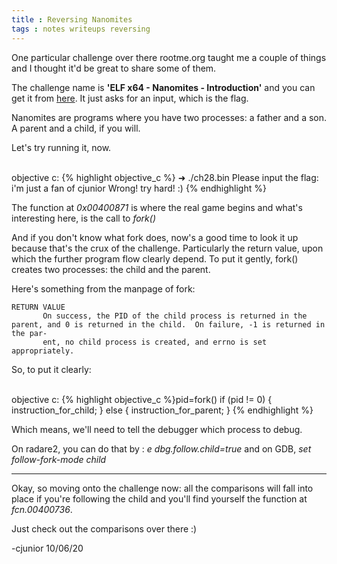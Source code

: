 ```yaml
---
title : Reversing Nanomites
tags : notes writeups reversing
---
```


One particular challenge over there rootme.org taught me a couple of things and I thought it'd be great to share some of them.

The challenge name is **'ELF x64 - Nanomites - Introduction'** and you can get it from [here](https://www.root-me.org/en/Challenges/Cracking/ELF-x64-Nanomites-Introduction). It just asks for an input, which is the flag.

Nanomites are programs where you have two processes: a father and a son. A parent and a child, if you will.

Let's try running it, now.

<br />objective c:
{% highlight objective_c %}
➜ ./ch28.bin
Please input the flag:
i'm just a fan of cjunior
Wrong! try hard! :)
{% endhighlight %}

The function at _0x00400871_ is where the real game begins and what's interesting here, is the call to _fork()_

And if you don't know what fork does, now's a good time to look it up because that's the crux of the challenge. Particularly the return value, upon which the further program flow clearly depend. To put it gently, fork() creates two processes: the child and the parent.

Here's something from the manpage of fork:

```
RETURN VALUE
       On success, the PID of the child process is returned in the parent, and 0 is returned in the child.  On failure, -1 is returned in the par‐
       ent, no child process is created, and errno is set appropriately.  
```

So, to put it clearly:

<br />objective c:
{% highlight objective_c %}pid=fork()
if (pid != 0) {
	instruction_for_child;
	}
else {
	instruction_for_parent;
}
{% endhighlight %}

Which means, we'll need to tell the debugger which process to debug.

On radare2, you can do that by : _e  dbg.follow.child=true_ and on GDB, _set follow-fork-mode child_

---

Okay, so moving onto the challenge now: all the comparisons will fall into place if you're following the child and you'll find yourself the function at _fcn.00400736_.

Just check out the comparisons over there :)

-cjunior
10/06/20
